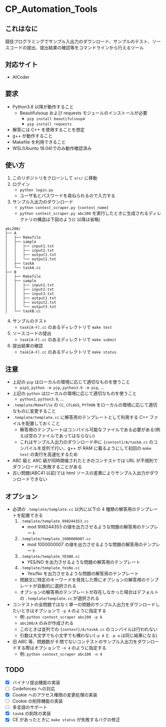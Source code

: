 # CP_Automation_Tools

## これはなに

競技プログラミングでサンプル入出力のダウンロード、サンプルのテスト、ソースコードの提出、提出結果の確認等をコマンドラインから行えるツール

## 対応サイト

- AtCoder

## 要求

- Python3.8 以降が動作すること
  - Beautifulsoup および requests モジュールのインストールが必要
    - `pip install beautifulsoup4`
    - `pip install requests`
- 解答には C++ を使用することを想定
- g++ が動作すること
- Makefile を利用できること
- WSL(Ubuntu 18.04)でのみ動作確認済み

## 使い方

1. このリポジトリをクローンして `src/` に移動
2. ログイン
   - `python login.py`
   - ユーザ名とパスワードを尋ねられるので入力する
3. サンプル入出力のダウンロード
   - `python contest_scraper.py {contest_name}`
   - `python contest_scraper.py abc200` を実行したときに生成されるディレクトリの構造は下図のよう(`C` 以降は省略)

```
abc200/
├── A
│   ├── Makefile
│   ├── sample
│   │   ├── input1.txt
│   │   ├── input2.txt
│   │   ├── output1.txt
│   │   └── output2.txt
│   ├── taskA
│   └── taskA.cc
├── B
│   ├── Makefile
│   ├── sample
│   │   ├── input1.txt
│   │   ├── input2.txt
│   │   ├── input3.txt
│   │   ├── output1.txt
│   │   ├── output2.txt
│   │   └── output3.txt
│   └── taskB.cc
```

4. サンプルのテスト
   - `task[A-F].cc` のあるディレクトリで `make test`
5. ソースコードの提出
   - `task[A-F].cc` のあるディレクトリで `make submit`
6. 提出結果の確認
   - `task[A-F].cc` のあるディレクトリで `make status`

## 注意

- 上記の `pip` はローカルの環境に応じて適切なものを使うこと
  - `pip3`, `python -m pip`, `python3.9 -m pip`, ...
- 上記の `python` はローカルの環境に応じて適切なものを使うこと
  - `python3`, `python3.9`, ...
- `.template/Makefile` の `CC`, `CFLAGS`, `PYTHON` をローカルの環境に応じて適切なものに変更すること
- `.template/template.cc` に解答用のテンプレートとして利用する C++ ファイルを配置しておくこと
  - 解答用のテンプレートはコンパイル可能なファイルである必要がある(例えば空のファイルであってはならない)
  - これはサンプル入出力のダウンロード中に `{contest}/A/taskA.cc` のコンパイルを並列で行い、g++ が RAM に載るようにして初回の `make test` の実行を高速化するため
- ABC 級と ARC 級が同時開催されたときのコンテストでは URL が不規則でダウンロードに失敗することがある
- 古い問題(ABC41 以前)では html ソースの差異によりサンプル入出力がダウンロードできない

## オプション

- 必須の `.template/template.cc` 以外に以下の 4 種類の解答用のテンプレートを配置できる
  1. `.template/template_998244353.cc`
     - mod 998244353 の値を出力させるような問題の解答用のテンプレート
  2. `.template/template_1000000007.cc`
     - mod 1000000007 の値を出力させるような問題の解答用のテンプレート
  3. `.template/template_YESNO.cc`
     - YES/NO を出力させるような問題の解答用のテンプレート
  4. `.template/template_YesNo.cc`
     - Yes/No を出力させるような問題の解答用のテンプレート
  - 問題文に特定のキーワードを発見した際にオプションの解答用のテンプレートが自動的に選択される
  - オプションの解答用のテンプレートが存在しなかった場合はデフォルトの `.template/template.cc` が選択される
- コンテストの全問題ではなく単一の問題のサンプル入出力をダウンロードしたいときはオプションで `-p A` のように指定する
  - 例: `python contest_scraper abc200 -p A`
  - `abc200/A` のみが作成される
  - このときは並列での `{contest}/A/taskA.cc` のコンパイルは行われない
  - 引数は大文字でも小文字でも構わない(`-p A` と `-p a` は同じ結果になる)
- 旧 ABC 等、問題数が 6 問でないコンテストのサンプル入出力をダウンロードする際はオプションで `-n 4` のように指定する
  - 例: `python contest_scraper abc100 -n 4`

## TODO

- [x] バイナリ提出機能の実装
- [ ] Codeforces への対応
- [x] Cookie へのアクセス権限の変更処理の実装
- [ ] Cookie の削除機能の実装
- [ ] 多言語のサポート
- [x] `taskA` の削除の実装
- [x] CE があったときに `make status` が失敗するバグの修正